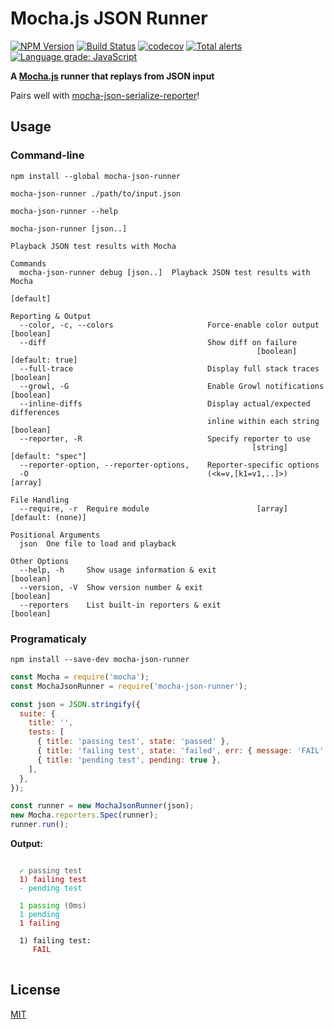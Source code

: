 # Mocha.js JSON Runner

[![NPM Version](https://img.shields.io/npm/v/mocha-json-runner.svg)](https://www.npmjs.com/package/mocha-json-runner)
[![Build Status](https://travis-ci.com/plasticrake/mocha-json-runner.svg?branch=master)](https://travis-ci.com/plasticrake/mocha-json-runner)
[![codecov](https://codecov.io/gh/plasticrake/mocha-json-runner/branch/master/graph/badge.svg)](https://codecov.io/gh/plasticrake/mocha-json-runner)
[![Total alerts](https://img.shields.io/lgtm/alerts/g/plasticrake/mocha-json-runner.svg?logo=lgtm&logoWidth=18)](https://lgtm.com/projects/g/plasticrake/mocha-json-runner/alerts/)
[![Language grade: JavaScript](https://img.shields.io/lgtm/grade/javascript/g/plasticrake/mocha-json-runner.svg?logo=lgtm&logoWidth=18)](https://lgtm.com/projects/g/plasticrake/mocha-json-runner/context:javascript)

**A [Mocha.js](https://mochajs.org/) runner that replays from JSON input**

Pairs well with [mocha-json-serialize-reporter](https://https://github.com/plasticrake/mocha-json-serialize-reporter)!

## Usage

### Command-line

```shell
npm install --global mocha-json-runner
```

```shell
mocha-json-runner ./path/to/input.json
```

```shell
mocha-json-runner --help
```

```text
mocha-json-runner [json..]

Playback JSON test results with Mocha

Commands
  mocha-json-runner debug [json..]  Playback JSON test results with Mocha
                                                                       [default]

Reporting & Output
  --color, -c, --colors                     Force-enable color output  [boolean]
  --diff                                    Show diff on failure
                                                       [boolean] [default: true]
  --full-trace                              Display full stack traces  [boolean]
  --growl, -G                               Enable Growl notifications [boolean]
  --inline-diffs                            Display actual/expected differences
                                            inline within each string  [boolean]
  --reporter, -R                            Specify reporter to use
                                                      [string] [default: "spec"]
  --reporter-option, --reporter-options,    Reporter-specific options
  -O                                        (<k=v,[k1=v1,..]>)           [array]

File Handling
  --require, -r  Require module                        [array] [default: (none)]

Positional Arguments
  json  One file to load and playback

Other Options
  --help, -h     Show usage information & exit                         [boolean]
  --version, -V  Show version number & exit                            [boolean]
  --reporters    List built-in reporters & exit                        [boolean]
```

### Programaticaly

```shell
npm install --save-dev mocha-json-runner
```

```js
const Mocha = require('mocha');
const MochaJsonRunner = require('mocha-json-runner');

const json = JSON.stringify({
  suite: {
    title: '',
    tests: [
      { title: 'passing test', state: 'passed' },
      { title: 'failing test', state: 'failed', err: { message: 'FAIL' } },
      { title: 'pending test', pending: true },
    ],
  },
});

const runner = new MochaJsonRunner(json);
new Mocha.reporters.Spec(runner);
runner.run();
```

**Output:**

<!-- markdownlint-disable MD033 -->
<pre>
<code>
<span style="color:#0A0">  ✓</span><span style="color:#555"> passing test</span>
<span style="color:#A00">  1) failing test</span>
<span style="color:#0AA">  - pending test</span>

<span style="color:#5F5"> </span><span style="color:#0A0"> 1 passing</span><span style="color:#555"> (0ms)</span>
<span style="color:#0AA"> </span><span style="color:#0AA"> 1 pending</span>
<span style="color:#A00">  1 failing</span>

<span>  1) failing test:</span>
<span style="color:#A00">     FAIL</span><span style="color:#555"></span>
</code>
</pre>
<!-- markdownlint-enable MD033 -->

## License

[MIT](LICENSE)
